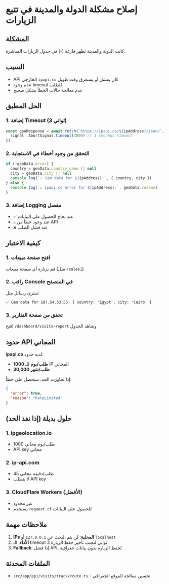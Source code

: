# إصلاح مشكلة الدولة والمدينة في تتبع الزيارات

## المشكلة
كانت الدولة والمدينة تظهر فارغة (-) في جدول الزيارات المباشرة.

## السبب
- API الخارجي `ipapi.co` كان يفشل أو يستغرق وقت طويل
- عدم وجود timeout للطلب
- عدم معالجة حالات الخطأ بشكل صحيح

## الحل المطبق

### 1. إضافة Timeout (3 ثواني)
```typescript
const geoResponse = await fetch(`https://ipapi.co/${ipAddress}/json/`, {
  signal: AbortSignal.timeout(3000) // 3 seconds timeout
})
```

### 2. التحقق من وجود أخطاء في الاستجابة
```typescript
if (!geoData.error) {
  country = geoData.country_name || null
  city = geoData.city || null
  console.log(`✅ Geo data for ${ipAddress}:`, { country, city })
} else {
  console.log(`⚠️ ipapi.co error for ${ipAddress}:`, geoData.reason)
}
```

### 3. إضافة Logging مفصل
- `✅` عند نجاح الحصول على البيانات
- `⚠️` عند وجود خطأ من API
- `❌` عند فشل الطلب

## كيفية الاختبار

### 1. افتح صفحة مبيعات
قم بزيارة أي صفحة مبيعات (مثل `/sales1`)

### 2. راقب Console في المتصفح
سترى رسائل مثل:
```
✅ Geo data for 197.54.53.55: { country: 'Egypt', city: 'Cairo' }
```

### 3. تحقق من صفحة التقارير
افتح `/dashboard/visits-report` وشاهد الجدول

## حدود API المجاني

**ipapi.co** لديه حدود:
- **1000 طلب/يوم** للـ IP المجاني
- **30,000 طلب/شهر**

إذا تجاوزت الحد، ستحصل على خطأ:
```json
{
  "error": true,
  "reason": "RateLimited"
}
```

## حلول بديلة (إذا نفذ الحد)

### 1. ipgeolocation.io
- 1000 طلب/يوم مجاني
- API key مجاني

### 2. ip-api.com
- 45 طلب/دقيقة مجاني
- لا يتطلب API key

### 3. CloudFlare Workers (الأفضل)
- غير محدود
- يستخدم `request.cf` للحصول على البيانات

## ملاحظات مهمة

1. **IPs المحلية**: لن يتم البحث عن `127.0.0.1` أو `localhost`
2. **الأداء**: الـ timeout 3 ثواني لتجنب تأخير حفظ الزيارة
3. **Fallback**: إذا فشل API، تُحفظ الزيارة بدون بيانات جغرافية

## الملفات المحدثة
- `src/app/api/visits/track/route.ts` - تحسين معالجة الموقع الجغرافي
